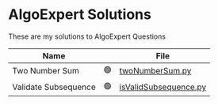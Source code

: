 # AlgoExpert Solutions
These are my solutions to AlgoExpert Questions

|Name |  |            File  |
|---  |---           |---    |
|Two Number Sum | 🟢 | [twoNumberSum.py](twoNumberSum.py)   | 
|Validate Subsequence | 🟢 | [isValidSubsequence.py](isValidSubsequence.py)   | 
